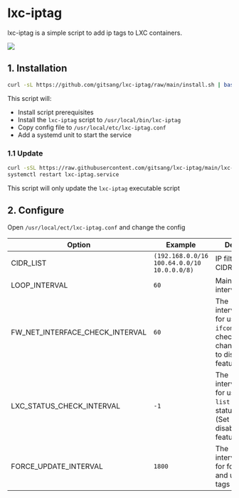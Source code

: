 # lxc-iptag

lxc-iptag is a simple script to add ip tags to LXC containers.

![](./img/pve-lxc-iptag.png)

## 1. Installation

```sh
curl -sL https://github.com/gitsang/lxc-iptag/raw/main/install.sh | bash
```

This script will:

- Install script prerequisites
- Install the `lxc-iptag` script to `/usr/local/bin/lxc-iptag`
- Copy config file to `/usr/local/etc/lxc-iptag.conf`
- Add a systemd unit to start the service

### 1.1 Update

```sh
curl -sSL https://raw.githubusercontent.com/gitsang/lxc-iptag/main/lxc-iptag -o /usr/local/bin/lxc-iptag && chmod +x /usr/local/bin/lxc-iptag
systemctl restart lxc-iptag.service
```

This script will only update the `lxc-iptag` executable script

## 2. Configure

Open `/usr/local/ect/lxc-iptag.conf` and change the config

| Option                          | Example                                     | Description                                                                                             |
| ------------------------------- | ------------------------------------------- | ------------------------------------------------------------------------------------------------------- |
| CIDR_LIST                       | `(192.168.0.0/16 100.64.0.0/10 10.0.0.0/8)` | IP filter list in CIDR format                                                                           |
| LOOP_INTERVAL                   | `60`                                        | Main loop interval(seconds)                                                                             |
| FW_NET_INTERFACE_CHECK_INTERVAL | `60`                                        | The interval(seconds) for using `ifconfig` to check lxc status changed (Set -1 to disable this feature) |
| LXC_STATUS_CHECK_INTERVAL       | `-1`                                        | The interval(seconds) for using `pct list` to check lxc status changed (Set -1 to disable this feature) |
| FORCE_UPDATE_INTERVAL           | `1800`                                      | The interval(seconds) for force check and update lxc tags                                               |
